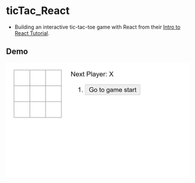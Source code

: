 # ticTac_React
- Building an interactive tic-tac-toe game with React from their [Intro to React Tutorial](https://reactjs.org/tutorial/tutorial.html#lifting-state-up).

## Demo
![ticTac_React-Demo](./demo/ticTac_React.gif)
